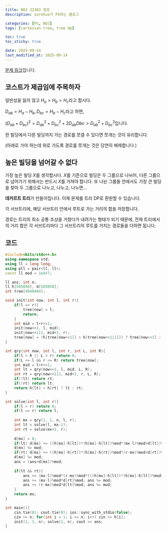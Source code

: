 ```yaml
---
title: BOJ 32383 점프
description: sorohue가 PS하는 블로그

categories: [PS, BOJ]
tags: [cartesian tree, tree dp]

toc: true
toc_sticky: true

date: 2025-09-14
last_modified_at: 2025-09-14
---
```


[문제 링크](https://boj.kr/32383)입니다.

## 코스트가 제곱임에 주목하자

일반성을 잃지 않고 $H_a > H_b > H_c$라고 합시다.

$D_{ab} = H_a-H_b, D_{bc} = H_b-H_c$라고 하면,

$(D_{ab}+D_{bc})^2 = D_{ab}^2 + D_{bc}^2 +2D_{ab}D{bc} > D_{ab}^2 + D_{bc}^2$입니다.

한 빌딩에서 다른 빌딩까지 가는 경로를 쪼갤 수 있다면 쪼개는 것이 유리합니다.

(아래로 가야 하는데 위로 가도록 경로를 쪼개는 것은 당연히 배제합니다.)

## 높은 빌딩을 넘어갈 수 없다

가장 높은 빌딩 $X$를 생각합시다. $X$를 기준으로 빌딩은 두 그룹으로 나뉘어, 다른 그룹으로 넘어가기 위해서는 반드시 $X$를 거쳐야 합니다. 또 나뉜 그룹들 안에서도 가장 큰 빌딩을 찾아 두 그룹으로 나누고, 나누고, 나누면…

**데카르트 트리**가 만들어집니다. 이제 문제를 트리 DP로 환원할 수 있습니다.

각 서브트리에, 해당 서브트리 안에서 루트로 가는 거리의 합을 저장합니다.

경로는 트리의 최소 공통 조상을 거쳤다가 내려가는 형태가 되기 때문에, 전체 트리에서의 거리 합은 각 서브트리마다 그 서브트리의 루트를 거치는 경로들을 더하면 됩니다.

## 코드

```cpp
#include<bits/stdc++.h>
using namespace std;
using ll = long long;
using pll = pair<ll, ll>;
const ll mod = 1e9+7;

ll ans; int n;
ll h[505050], d[505050];
int tree[4040404];

void init(int now, int l, int r){
    if(l == r){
        tree[now] = l;
        return;
    }
    int mid = l+r>>1;
    init(now<<1, l, mid);
    init(now<<1|1, mid+1, r);
    tree[now] = (h[tree[now<<1]] > h[tree[now<<1|1]]) ? tree[now<<1] : tree[now<<1|1];
}

int qry(int now, int l, int r, int L, int R){
    if(l > R || L > r) return 0;
    if(L <= l && r <= R) return tree[now];
    int mid = l+r>>1;
    int lt = qry(now<<1, l, mid, L, R);
    int rt = qry(now<<1|1, mid+1, r, L, R);
    if(!lt) return rt;
    if(!rt) return lt;
    return h[lt] > h[rt] ? lt : rt;
}

int solve(int l, int r){
    if(l > r) return 0;
    if(l == r) return l;
    
    int mx = qry(1, 1, n, l, r);
    int lt = solve(l, mx-1);
    int rt = solve(mx+1, r);
    
    d[mx] = 0;
    if(lt) d[mx] += ((h[mx]-h[lt])*(h[mx]-h[lt])%mod*(mx-l)%mod+d[lt])%mod;
    d[mx] %= mod;
    if(rt) d[mx] += ((h[mx]-h[rt])*(h[mx]-h[rt])%mod*(r-mx)%mod+d[rt])%mod;
    d[mx] %= mod;
    ans = (ans+d[mx])%mod;
    
    if(lt && rt){
        ans += (mx-l)%mod*(r-mx)%mod*(((h[mx]-h[lt])*(h[mx]-h[lt])%mod+(h[mx]-h[rt])*(h[mx]-h[rt])%mod)%mod)%mod; ans %= mod;
        ans += (mx-l)%mod*d[rt]%mod; ans %= mod;
        ans += (r-mx)%mod*d[lt]%mod; ans %= mod;
    }
    return mx;
}

int main(){
    cin.tie(0); cout.tie(0); ios::sync_with_stdio(false);
    cin >> n; for(int i = 1; i <= n; i++) cin >> h[i];
    init(1, 1, n); solve(1, n); cout << ans;
}
```
